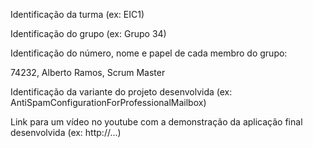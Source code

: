 Identificação da turma (ex: EIC1)

Identificação do grupo (ex: Grupo 34)

Identificação do número, nome e papel de cada membro do grupo:

   74232, Alberto Ramos, Scrum Master
   

Identificação da variante do projeto desenvolvida (ex: AntiSpamConfigurationForProfessionalMailbox)

Link para um vídeo no youtube com a demonstração da aplicação final desenvolvida (ex: http://...)
